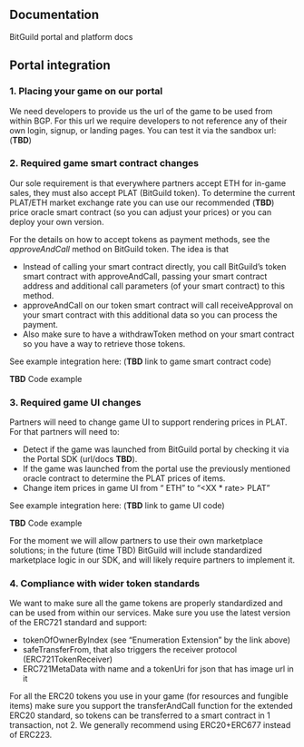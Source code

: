 ## Documentation
BitGuild portal and platform docs

## Portal integration

### 1. Placing your game on our portal

We need developers to provide us the url of the game to be used from within BGP. For this url we require developers to not reference any of their own login, signup, or landing pages. You can test it via the sandbox url: (**TBD**)

### 2. Required game smart contract changes

Our sole requirement is that everywhere partners accept ETH for in-game sales, they must also accept PLAT (BitGuild token). To determine the current PLAT/ETH market exchange rate you can use our recommended (**TBD**) price oracle smart contract (so you can adjust your prices) or you can deploy your own version.

For the details on how to accept tokens as payment methods, see the *approveAndCall* method on BitGuild token. The idea is that
* Instead of calling your smart contract directly, you call BitGuild’s token smart contract with approveAndCall, passing your smart contract address and additional call parameters (of your smart contract) to this method.
* approveAndCall on our token smart contract will call receiveApproval on your smart contract with this additional data so you can process the payment.
* Also make sure to have a withdrawToken method on your smart contract so you have a way to retrieve those tokens. 

See example integration here: (**TBD** link to game smart contract code)

**TBD** Code example

### 3. Required game UI changes

Partners will need to change game UI to support rendering prices in PLAT. For that partners will need to: 
* Detect if the game was launched from BitGuild portal by checking it via the Portal SDK (url/docs **TBD**). 
* If the game was launched from the portal use the previously mentioned oracle contract to determine the PLAT prices of items. 
* Change item prices in game UI from “<XX> ETH” to “<XX * rate> PLAT”
  
See example integration here: (**TBD** link to game UI code)

**TBD** Code example

For the moment we will allow partners to use their own marketplace solutions; in the future (time TBD) BitGuild will include standardized marketplace logic in our SDK, and will likely require partners to implement it.
  
### 4. Compliance with wider token standards

We want to make sure all the game tokens are properly standardized and can be used from within our services. Make sure you use the latest version of the ERC721 standard and support:
* tokenOfOwnerByIndex (see “Enumeration Extension” by the link above)
* safeTransferFrom, that also triggers the receiver protocol (ERC721TokenReceiver)
* ERC721MetaData with name and a tokenUri for json that has image url in it

For all the ERC20 tokens you use in your game (for resources and fungible items) make sure you support the transferAndCall function for the extended ERC20 standard, so tokens can be transferred to a smart contract in 1 transaction, not 2. We generally recommend using ERC20+ERC677 instead of ERC223.
